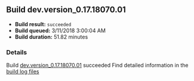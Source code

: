 ## Build dev.version_0.17.18070.01
- **Build result:** `succeeded`
- **Build queued:** 3/11/2018 3:00:04 AM
- **Build duration:** 51.82 minutes
### Details
Build [dev.version_0.17.18070.01](https://winappstudio.visualstudio.com/web/build.aspx?pcguid=a4ef43be-68ce-4195-a619-079b4d9834c2&builduri=vstfs%3a%2f%2f%2fBuild%2fBuild%2f25238) succeeded
Find detailed information in the [build log files](https://uwpctdiags.blob.core.windows.net/buildlogs/dev.version_0.17.18070.01_logs.zip)
